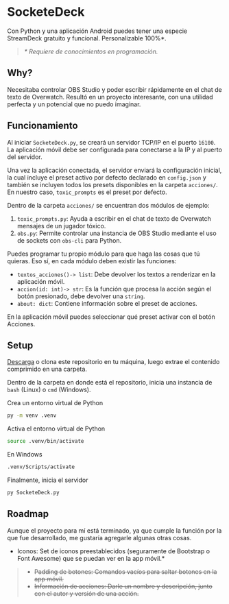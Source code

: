 # SocketeDeck

Con Python y una aplicación Android puedes tener una especie StreamDeck gratuito y funcional. Personalizable 100%*.  

> _\* Requiere de conocimientos en programación._  

## Why?

Necesitaba controlar OBS Studio y poder escribir rápidamente en el chat de texto de Overwatch. Resultó en un proyecto interesante, con una utilidad perfecta y un potencial que no puedo imaginar.  

## Funcionamiento

Al iniciar `SocketeDeck.py`, se creará un servidor TCP/IP en el puerto `16100`. La aplicación móvil debe ser configurada para conectarse a la IP y al puerto del servidor.  

Una vez la aplicación conectada, el servidor enviará la configuración inicial, la cual incluye el preset activo por defecto declarado en `config.json` y también se incluyen todos los presets disponibles en la carpeta `acciones/`. En nuestro caso, `toxic_prompts` es el preset por defecto.  

Dentro de la carpeta `acciones/` se encuentran dos módulos de ejemplo:  

 1. `toxic_prompts.py`: Ayuda a escribir en el chat de texto de Overwatch mensajes de un jugador tóxico.  
 2. `obs.py`: Permite controlar una instancia de OBS Studio mediante el uso de sockets con `obs-cli` para Python.  

Puedes programar tu propio módulo para que haga las cosas que tú quieras. Eso sí, en cada módulo deben existir las funciones:  

 - `textos_acciones()-> list`: Debe devolver los textos a renderizar en la aplicación móvil.  
 - `accion(id: int)-> str`: Es la función que procesa la acción según el botón presionado, debe devolver una `string`.  
 - `about: dict`: Contiene información sobre el preset de acciones.  

En la aplicación móvil puedes seleccionar qué preset activar con el botón Acciones.  

## Setup

[Descarga](https://github.com/Urfenox/SocketeDeck/archive/refs/heads/master.zip) o clona este repositorio en tu máquina, luego extrae el contenido comprimido en una carpeta.  

Dentro de la carpeta en donde está el repositorio, inicia una instancia de `bash` (Linux) o `cmd` (Windows).  

Crea un entorno virtual de Python  
```sh
py -m venv .venv
```

Activa el entorno virtual de Python  
```sh
source .venv/bin/activate
```
En Windows  
```sh
.venv/Scripts/activate
```

Finalmente, inicia el servidor  
```sh
py SocketeDeck.py
```

## Roadmap

Aunque el proyecto para mí está terminado, ya que cumple la función por la que fue desarrollado, me gustaría agregarle algunas otras cosas.  

 - Iconos: Set de iconos preestablecidos (seguramente de Bootstrap o Font Awesome) que se puedan ver en la app móvil.*

> - ~~Padding de botones: Comandos vacíos para saltar botones en la app móvil.~~  
> - ~~Información de acciones: Darle un nombre y descripción, junto con el autor y versión de una acción.~~  
